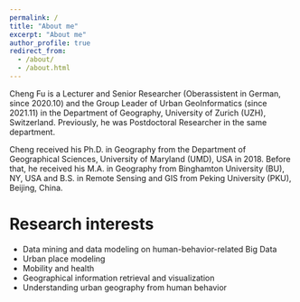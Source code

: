 ```yaml
---
permalink: /
title: "About me"
excerpt: "About me"
author_profile: true
redirect_from: 
  - /about/
  - /about.html
---
```


Cheng Fu is a Lecturer and Senior Researcher (Oberassistent in German, since 2020.10) and the Group Leader of Urban GeoInformatics (since 2021.11) in the Department of Geography, University of Zurich (UZH), Switzerland. Previously, he was Postdoctoral Researcher in the same department.

Cheng received his Ph.D. in Geography from the Department of Geographical Sciences, University of Maryland (UMD), USA in 2018. Before that, he received his M.A. in Geography from Binghamton University (BU), NY, USA and B.S. in Remote Sensing and GIS from Peking University (PKU), Beijing, China.

Research interests
======
* Data mining and data modeling on human-behavior-related Big Data
* Urban place modeling
* Mobility and health
* Geographical information retrieval and visualization
* Understanding urban geography from human behavior
